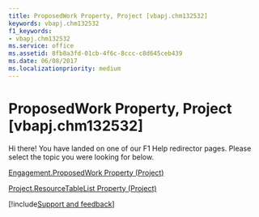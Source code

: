```yaml
---
title: ProposedWork Property, Project [vbapj.chm132532]
keywords: vbapj.chm132532
f1_keywords:
- vbapj.chm132532
ms.service: office
ms.assetid: 8fb8a3fd-01cb-4f6c-8ccc-c8d645ceb439
ms.date: 06/08/2017
ms.localizationpriority: medium
---
```



# ProposedWork Property, Project [vbapj.chm132532]

Hi there! You have landed on one of our F1 Help redirector pages. Please select the topic you were looking for below.

[Engagement.ProposedWork Property (Project)](https://msdn.microsoft.com/library/85a93a89-8516-b72b-7aff-3b738a419547%28Office.15%29.aspx)

[Project.ResourceTableList Property (Project)](https://msdn.microsoft.com/library/3d6c7995-4527-1597-ec56-c75d59be131a%28Office.15%29.aspx)

[!include[Support and feedback](~/includes/feedback-boilerplate.md)]